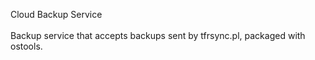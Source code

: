 Cloud Backup Service<br>
<br>
Backup service that accepts backups sent by tfrsync.pl, packaged with ostools.<br>
<br>
